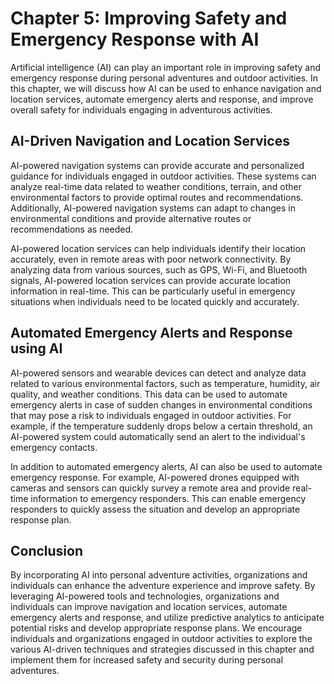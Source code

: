 Chapter 5: Improving Safety and Emergency Response with AI
==========================================================

Artificial intelligence (AI) can play an important role in improving safety and emergency response during personal adventures and outdoor activities. In this chapter, we will discuss how AI can be used to enhance navigation and location services, automate emergency alerts and response, and improve overall safety for individuals engaging in adventurous activities.

AI-Driven Navigation and Location Services
------------------------------------------

AI-powered navigation systems can provide accurate and personalized guidance for individuals engaged in outdoor activities. These systems can analyze real-time data related to weather conditions, terrain, and other environmental factors to provide optimal routes and recommendations. Additionally, AI-powered navigation systems can adapt to changes in environmental conditions and provide alternative routes or recommendations as needed.

AI-powered location services can help individuals identify their location accurately, even in remote areas with poor network connectivity. By analyzing data from various sources, such as GPS, Wi-Fi, and Bluetooth signals, AI-powered location services can provide accurate location information in real-time. This can be particularly useful in emergency situations when individuals need to be located quickly and accurately.

Automated Emergency Alerts and Response using AI
------------------------------------------------

AI-powered sensors and wearable devices can detect and analyze data related to various environmental factors, such as temperature, humidity, air quality, and weather conditions. This data can be used to automate emergency alerts in case of sudden changes in environmental conditions that may pose a risk to individuals engaged in outdoor activities. For example, if the temperature suddenly drops below a certain threshold, an AI-powered system could automatically send an alert to the individual's emergency contacts.

In addition to automated emergency alerts, AI can also be used to automate emergency response. For example, AI-powered drones equipped with cameras and sensors can quickly survey a remote area and provide real-time information to emergency responders. This can enable emergency responders to quickly assess the situation and develop an appropriate response plan.

Conclusion
----------

By incorporating AI into personal adventure activities, organizations and individuals can enhance the adventure experience and improve safety. By leveraging AI-powered tools and technologies, organizations and individuals can improve navigation and location services, automate emergency alerts and response, and utilize predictive analytics to anticipate potential risks and develop appropriate response plans. We encourage individuals and organizations engaged in outdoor activities to explore the various AI-driven techniques and strategies discussed in this chapter and implement them for increased safety and security during personal adventures.

